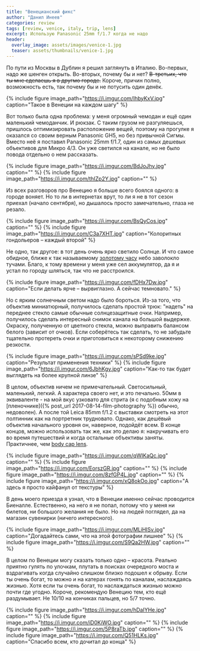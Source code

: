 ```yaml
---
title: "Венецианский фикс"
author: "Данил Инеев"
categories: review
tags: [review, venice, italy, trip, lens]
excerpt: Использую Panasonic 25mm f/1.7 когда не надо
header:
  overlay_image: assets/images/venice-1.jpg
  teaser: assets/thumbnails/venice-1.jpg
---
```


По пути из Москвы в Дублин я решил заглянуть в Италию. Во-первых, надо же шенген открыть. Во-вторых, почему бы и нет? ~~В-третьих, что ты мне сделаешь я в другмо городе.~~ Короче, причин полно, возможность есть, так почему бы и не потусить один денёк.

{% include figure image_path="https://i.imgur.com/IhbyKxV.jpg" caption="Такое в Венеции на каждом шагу" %}

Вот только была одна проблема: у меня огромный чемодан и ещё один маленький чемоданчик. И рюкзак. С таким грузом не разгуляешься, пришлось оптимизировать расположение вещей, поэтому на прогулке я оказался со своим верным Panasonic GH5, но без привычной Сигмы. Вместо неё я поставил Panasonic 25mm f/1.7, один из самых дешевых объективов для Микро 4/3. Он уже светился на канале, но не было повода отдельно о нем рассказать.

{% include figure image_path="https://i.imgur.com/BdJoJhy.jpg" caption="" %}
{% include figure image_path="https://i.imgur.com/thIZp2Y.jpg" caption="" %}

Из всех разговоров про Венецию я больше всего боялся одного: в городе воняет. Но то ли в интернетах врут, то ли я не в тот сезон приехал (начало сентября), но дышалось просто замечательно, глаза не резало. 

{% include figure image_path="https://i.imgur.com/BsQyCos.jpg" caption="" %}
{% include figure image_path="https://i.imgur.com/C3a7XHT.jpg" caption="Колоритных гондольеров – каждый второй" %}

Не одно, так другое: в тот день очень ярко светило Солнце. И что самое обидное, ближе к так называемому [золотому часу](https://en.wikipedia.org/wiki/Golden_hour_(photography)) небо заволокло тучами. Благо, к тому времени у меня уже сел аккумулятор, да я и устал по городу шляться, так что не расстроился.

{% include figure image_path="https://i.imgur.com/fDHx7Dw.jpg" caption="Если делать ярче – вырвиглазно. А сейчас темновато." %}

Но с ярким солнечным светом надо было бороться. Из-за того, что объектив миниатюрный, получилось сделать простой трюк: "надеть" на переднее стекло самые обычные солнцезащитные очки. Например, получилось сделать интересный снимок канала на большой выдержке. Окраску, полученную от цветного стекла, можно выправить балансом белого (зависит от очков). Если соберётесь так сделать, то не забудьте тщательно протереть очки и приготовиться к некоторому снижению резкости.

{% include figure image_path="https://i.imgur.com/sPSd9ke.jpg" caption="Результат применения техники" %}
{% include figure image_path="https://i.imgur.com/6JbhKgy.jpg" caption="Как-то так будет выглядеть на более крупной линзе" %}

В целом, объектив ничем не примечательный. Светосильный, маленький, легкий. А характера своего нет, и это печально. 50мм в эквиваленте - на мой вкус узковато для стрита (я с подобным хожу на [пленочнике]({% post_url 2017-08-14-film-photography %}) обычно, недоволен). А после той Leica 85mm f/1.2 с выставки смотреть на этот полтинник как на портретник трудновато. Однако, как дешёвый объектив начального уровня он, наверное, подойдёт всем. В конце концов, можно использовать так же, как это делаю я: накручивать его во время путешествий и когда остальные объективы заняты. Практичнее, чем [body cap lens](https://robinwong.blogspot.com/2014/02/olympus-9mm-fisheye-body-cap-lens-review.html).

{% include figure image_path="https://i.imgur.com/qWIKaQc.jpg" caption="" %}
{% include figure image_path="https://i.imgur.com/EorszGR.jpg" caption="" %}
{% include figure image_path="https://i.imgur.com/8zfGP4L.jpg" caption="" %}
{% include figure image_path="https://i.imgur.com/xQ8okOo.jpg" caption="А здесь я просто кайфанул от текстуры" %}

В день моего приезда я узнал, что в Венеции именно сейчас проводится Биеналле. Естественно, на него я не попал, потому что у меня ни билетов, ни большого желания не было. Но на людей поглядел, да на магазин сувенирки (ничего интересного).

{% include figure image_path="https://i.imgur.com/MLiHISv.jpg" caption="Догадайтесь сами, что на этой фотографии лишнее" %}
{% include figure image_path="https://i.imgur.com/S9Qa2HW.jpg" caption="" %}

В целом по Венеции могу сказать только одно – красота. Реально приятно гулять по улочкам, плутать в поисках очередного моста и вздрагивать когда случайно слишком близко подошел к обрыву. Если ты очень богат, то можно и на катерах гонять по каналам, наслаждаясь жизнью. Хотя если ты очень богат, то наслаждаться жизнью можно почти где угодно. Короче, рекомендую Венецию тем, кто ещё раздумывает. Не 10/10 на кончиках пальцев, но 5/7 точно.

{% include figure image_path="https://i.imgur.com/hDaIYHe.jpg" caption="" %}
{% include figure image_path="https://i.imgur.com/iD0KiWO.jpg" caption="" %}
{% include figure image_path="https://i.imgur.com/5P8raTb.jpg" caption="" %}
{% include figure image_path="https://i.imgur.com/Q51HLKs.jpg" caption="Спасибо всем, кто дочитал до конца" %}
